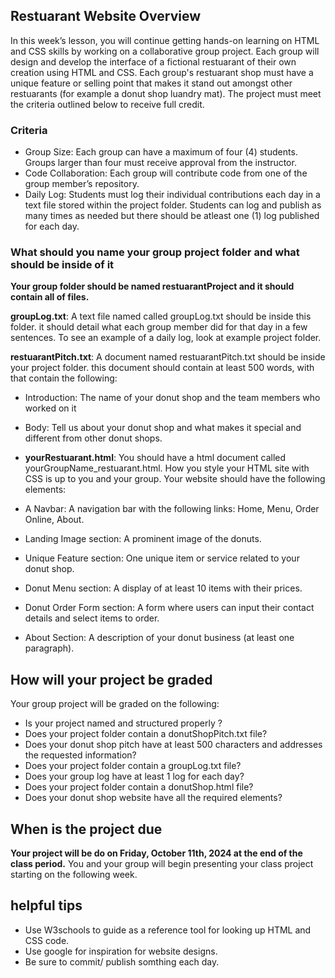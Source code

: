 ## Restuarant Website Overview
In this week’s lesson, you will continue getting hands-on learning on HTML and CSS skills by working on a collaborative group project. Each group will design and develop the interface of a fictional restuarant of their own creation using HTML and CSS. Each group's restuarant shop must have a unique feature or selling point that makes it stand out amongst other restuarants (for example a donut shop luandry mat). The project must meet the criteria outlined below to receive full credit.

### Criteria
- Group Size: Each group can have a maximum of four (4) students. Groups larger than four must receive approval from the instructor.
- Code Collaboration: Each group will contribute code from one of the group member’s repository. 
- Daily Log: Students must log their individual contributions each day in a text file stored within the project folder. Students can log and publish as many times as needed but there should be atleast one (1) log published for each day.

### What should you name your group project folder and what should be inside of it
**Your group folder should be named restuarantProject and it should  contain all of files.**

**groupLog.txt**: A text file named called groupLog.txt should be inside this folder. it should detail what each group member did for that day in a few sentences. To see an example of a daily log, look at example project folder.

**restuarantPitch.txt**: A document named restuarantPitch.txt should be inside your project folder. this document should contain at least 500 words, with that contain the following:
- Introduction: The name of your donut shop and the team members who worked on it
- Body: Tell us about your donut shop and what makes it special and different from other donut shops. 

- **yourRestuarant.html**: You should have a html document called yourGroupName_restuarant.html. How you style your HTML site with CSS is up to you and your group. Your website should have the following elements:
- A Navbar: A navigation bar with the following links: Home, Menu, Order Online, About.
- Landing Image section: A prominent image of the donuts.
- Unique Feature section: One unique item or service related to your donut shop.
- Donut Menu section: A display of at least 10 items with their prices.
- Donut Order Form section: A form where users can input their contact details and select items to order.
- About Section: A description of your donut business (at least one paragraph).

## How will your project be graded
Your group project will be graded on the following:
- Is your project named and structured properly ? 
- Does your project folder contain a donutShopPitch.txt file?
- Does your donut shop pitch have at least 500 characters and addresses the requested information?
- Does your project folder contain a groupLog.txt file? 
- Does your group log have at least 1 log for each day?
- Does your project folder contain a donutShop.html file?
- Does your donut shop website have all the required elements? 

## When is the project due
**Your project will be do on Friday, October 11th, 2024 at the end of the class period.** You and your group will begin 
presenting your class project starting on the following week. 

## helpful tips
- Use W3schools to guide as a reference tool for looking up HTML and CSS code. 
- Use google for inspiration for website designs. 
- Be sure to commit/ publish somthing each day.
